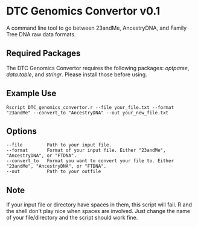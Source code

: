 DTC Genomics Convertor v0.1
=================

A command line tool to go between 23andMe, AncestryDNA, and Family Tree DNA raw data formats.


Required Packages
-----------------

The DTC Genomics Convertor requires the following packages: *optparse*, *data.table*, and *stringr*. Please install those before using.


Example Use
-----------

```
Rscript DTC_genomics_convertor.r --file your_file.txt --format "23andMe" --convert_to "AncestryDNA" --out your_new_file.txt
```


Options
-------

```
--file         Path to your input file.
--format       Format of your input file. Either "23andMe", "AncestryDNA", or "FTDNA".
--convert_to   Format you want to convert your file to. Either "23andMe", "AncestryDNA", or "FTDNA".
--out          Path to your outfile
```


Note
----

If your input file or directory have spaces in them, this script will fail. R and the shell don't play nice when spaces are involved. Just change the name of your file/directory and the script should work fine. 
